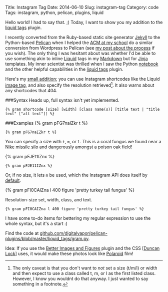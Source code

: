 Title: Instagram Tag
Date: 2014-06-10
Slug: instagram-tag
Category: code
Tags: instagram, python, pelican, plugins, liquid

Hello world! I had to say that. ;) Today, I want to show you my addition to the [liquid tags](https://github.com/getpelican/pelican-plugins/tree/master/liquid_tags) plugin.

I recently converted from the Ruby-based static site generator [Jekyll](http://jekyllrb.com/) to the Python-based [Pelican](http://blog.getpelican.com/) when I helped the [ACM at my school](http://sfsu.acm.org) do a similar conversion from Wordpress to Pelican (see [my post about the process](http://sfsu.acm.org/blogging-about-blogs.html) if you wish). The only thing I was hesitant about was whether I'd be able to use something akin to inline [Liquid](http://liquidmarkup.org/) tags in my [Markdown](http://daringfireball.net/projects/markdown/) but for [Jinja](http://jinja.pocoo.org/docs/) templates. My inner scientist was thrilled when I saw the Python [notebook](https://github.com/getpelican/pelican-plugins/blob/master/liquid_tags/notebook.py) and the other helpful capabilities in the [liquid tags](https://github.com/getpelican/pelican-plugins/blob/master/liquid_tags/) plugin.

Here's my [small addition](https://github.com/digitalvapor/pelican-plugins/blob/master/liquid_tags/gram.py); you can use Instagram shortcodes like the Liquid [image tag](https://github.com/getpelican/pelican-plugins/blob/master/liquid_tags/img.py), and also specify the resolution retrieved[^1]. It also warns about any shortcodes that 404.

[^1]: The only caveat is that you don't want to *not* set a size (t/m/l) or width and then expect to use a class called t, m, or l as the first listed class. However, I know you wouldnt do that anyway. I just wanted to say something in a footnote.

###Syntax
Heads up, full syntax isn't yet implemented.

```
{% gram shortcode [size] [width] [class name(s)] [title text | "title text" ["alt text"]] %}
```

###Examples
{% gram pFG7naIZkr t %}

```
{% gram pFG7naIZkr t %}
```

You can specify a size with `t`, `m`, or `l`. This is a coral fungus we found near a <a href="#" alt="SF-89L" title="SF-89L">Nike missile silo</a>  and dangerously amongst a poison oak field!

{% gram pFJE11IZnx %}

```
{% gram pFJE11IZnx %}
```

Or, if no size, it lets `m` be used, which the Instagram API does itself by [default](http://instagram.com/developer/embedding/#media_redirect).

{% gram pFI0CAIZna l 400 figure 'pretty turkey tail fungus' %}

Resolution-size set, width, class, and text.

```
{% gram pFI0CAIZna l 400 figure 'pretty turkey tail fungus' %}
```

I have some to-do items for bettering my regular expression to use the whole syntax, but it's a start :)

Find the code at  [github.com/digitalvapor/pelican-plugins/blob/master/liquid_tags/gram.py](https://github.com/digitalvapor/pelican-plugins/blob/master/liquid_tags/gram.py).

Idea: If you use the [Better Images and Figures](http://duncanlock.net/blog/2013/05/29/better-figures-images-plugin-for-pelican/) plugin and the CSS [[Duncan Lock](http://duncanlock.net/)] uses, it would make these photos look like [Polaroid](https://en.wikipedia.org/wiki/Polaroid_film) film!
